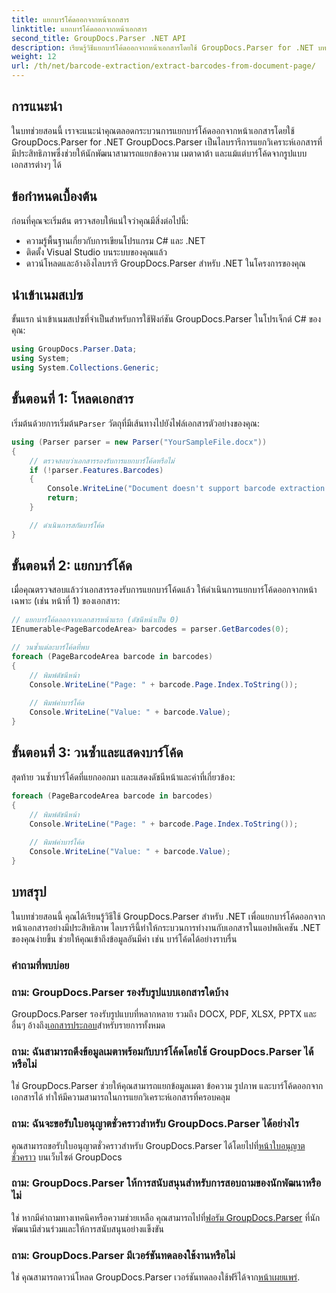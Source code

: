 ```yaml
---
title: แยกบาร์โค้ดออกจากหน้าเอกสาร
linktitle: แยกบาร์โค้ดออกจากหน้าเอกสาร
second_title: GroupDocs.Parser .NET API
description: เรียนรู้วิธีแยกบาร์โค้ดออกจากหน้าเอกสารโดยใช้ GroupDocs.Parser for .NET บทช่วยสอนนี้ให้คำแนะนำทีละขั้นตอนสำหรับการดึงบาร์โค้ด
weight: 12
url: /th/net/barcode-extraction/extract-barcodes-from-document-page/
---
```

## การแนะนำ
ในบทช่วยสอนนี้ เราจะแนะนำคุณตลอดกระบวนการแยกบาร์โค้ดออกจากหน้าเอกสารโดยใช้ GroupDocs.Parser for .NET GroupDocs.Parser เป็นไลบรารีการแยกวิเคราะห์เอกสารที่มีประสิทธิภาพซึ่งช่วยให้นักพัฒนาสามารถแยกข้อความ เมตาดาต้า และแม้แต่บาร์โค้ดจากรูปแบบเอกสารต่างๆ ได้
## ข้อกำหนดเบื้องต้น

ก่อนที่คุณจะเริ่มต้น ตรวจสอบให้แน่ใจว่าคุณมีสิ่งต่อไปนี้:
- ความรู้พื้นฐานเกี่ยวกับการเขียนโปรแกรม C# และ .NET
- ติดตั้ง Visual Studio บนระบบของคุณแล้ว
- ดาวน์โหลดและอ้างอิงไลบรารี GroupDocs.Parser สำหรับ .NET ในโครงการของคุณ
## นำเข้าเนมสเปซ
ขั้นแรก นำเข้าเนมสเปซที่จำเป็นสำหรับการใช้ฟังก์ชัน GroupDocs.Parser ในโปรเจ็กต์ C# ของคุณ:

```csharp
using GroupDocs.Parser.Data;
using System;
using System.Collections.Generic;
```
## ขั้นตอนที่ 1: โหลดเอกสาร

 เริ่มต้นด้วยการเริ่มต้น`Parser` วัตถุที่มีเส้นทางไปยังไฟล์เอกสารตัวอย่างของคุณ:

```csharp
using (Parser parser = new Parser("YourSampleFile.docx"))
{
    // ตรวจสอบว่าเอกสารรองรับการแยกบาร์โค้ดหรือไม่
    if (!parser.Features.Barcodes)
    {
        Console.WriteLine("Document doesn't support barcode extraction.");
        return;
    }

    // ดำเนินการสกัดบาร์โค้ด
}
```
## ขั้นตอนที่ 2: แยกบาร์โค้ด

เมื่อคุณตรวจสอบแล้วว่าเอกสารรองรับการแยกบาร์โค้ดแล้ว ให้ดำเนินการแยกบาร์โค้ดออกจากหน้าเฉพาะ (เช่น หน้าที่ 1) ของเอกสาร:

```csharp
// แยกบาร์โค้ดออกจากเอกสารหน้าแรก (ดัชนีหน้าเป็น 0)
IEnumerable<PageBarcodeArea> barcodes = parser.GetBarcodes(0);

// วนซ้ำแต่ละบาร์โค้ดที่พบ
foreach (PageBarcodeArea barcode in barcodes)
{
    // พิมพ์ดัชนีหน้า
    Console.WriteLine("Page: " + barcode.Page.Index.ToString());
    
    // พิมพ์ค่าบาร์โค้ด
    Console.WriteLine("Value: " + barcode.Value);
}
```
## ขั้นตอนที่ 3: วนซ้ำและแสดงบาร์โค้ด

สุดท้าย วนซ้ำบาร์โค้ดที่แยกออกมา และแสดงดัชนีหน้าและค่าที่เกี่ยวข้อง:

```csharp
foreach (PageBarcodeArea barcode in barcodes)
{
    // พิมพ์ดัชนีหน้า
    Console.WriteLine("Page: " + barcode.Page.Index.ToString());
    
    // พิมพ์ค่าบาร์โค้ด
    Console.WriteLine("Value: " + barcode.Value);
}
```
## บทสรุป

ในบทช่วยสอนนี้ คุณได้เรียนรู้วิธีใช้ GroupDocs.Parser สำหรับ .NET เพื่อแยกบาร์โค้ดออกจากหน้าเอกสารอย่างมีประสิทธิภาพ ไลบรารีนี้ทำให้กระบวนการทำงานกับเอกสารในแอปพลิเคชัน .NET ของคุณง่ายขึ้น ช่วยให้คุณเข้าถึงข้อมูลอันมีค่า เช่น บาร์โค้ดได้อย่างราบรื่น

### คำถามที่พบบ่อย

### ถาม: GroupDocs.Parser รองรับรูปแบบเอกสารใดบ้าง
 GroupDocs.Parser รองรับรูปแบบที่หลากหลาย รวมถึง DOCX, PDF, XLSX, PPTX และอื่นๆ อ้างถึง[เอกสารประกอบ](https://tutorials.groupdocs.com/parser/net/)สำหรับรายการทั้งหมด

### ถาม: ฉันสามารถดึงข้อมูลเมตาพร้อมกับบาร์โค้ดโดยใช้ GroupDocs.Parser ได้หรือไม่
ใช่ GroupDocs.Parser ช่วยให้คุณสามารถแยกข้อมูลเมตา ข้อความ รูปภาพ และบาร์โค้ดออกจากเอกสารได้ ทำให้มีความสามารถในการแยกวิเคราะห์เอกสารที่ครอบคลุม

### ถาม: ฉันจะขอรับใบอนุญาตชั่วคราวสำหรับ GroupDocs.Parser ได้อย่างไร
 คุณสามารถขอรับใบอนุญาตชั่วคราวสำหรับ GroupDocs.Parser ได้โดยไปที่[หน้าใบอนุญาตชั่วคราว](https://purchase.groupdocs.com/temporary-license/) บนเว็บไซต์ GroupDocs

### ถาม: GroupDocs.Parser ให้การสนับสนุนสำหรับการสอบถามของนักพัฒนาหรือไม่
 ใช่ หากมีคำถามทางเทคนิคหรือความช่วยเหลือ คุณสามารถไปที่[ฟอรัม GroupDocs.Parser](https://forum.groupdocs.com/c/parser/17) ที่นักพัฒนามีส่วนร่วมและให้การสนับสนุนอย่างแข็งขัน

### ถาม: GroupDocs.Parser มีเวอร์ชันทดลองใช้งานหรือไม่
 ใช่ คุณสามารถดาวน์โหลด GroupDocs.Parser เวอร์ชันทดลองใช้ฟรีได้จาก[หน้าเผยแพร่](https://releases.groupdocs.com/).
